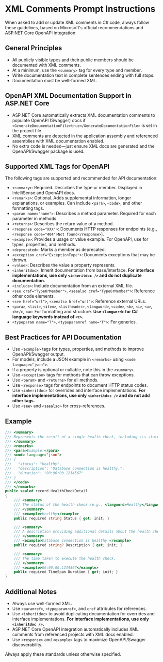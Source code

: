 # XML Comments Prompt Instructions

When asked to add or update XML comments in C# code, always follow these guidelines, based on Microsoft's official recommendations and ASP.NET Core OpenAPI integration:

## General Principles

- All publicly visible types and their public members should be documented with XML comments.
- At a minimum, use the `<summary>` tag for every type and member.
- Write documentation text in complete sentences ending with full stops.
- Documentation must be well-formed XML.

## OpenAPI XML Documentation Support in ASP.NET Core

- ASP.NET Core automatically extracts XML documentation comments to populate OpenAPI (Swagger) docs if `<GenerateDocumentationFile>true</GenerateDocumentationFile>` is set in the project file.
- XML comments are detected in the application assembly and referenced assemblies with XML documentation enabled.
- No extra code is needed—just ensure XML docs are generated and the OpenAPI/Swagger package is used.

## Supported XML Tags for OpenAPI

The following tags are supported and recommended for API documentation:

- `<summary>`: Required. Describes the type or member. Displayed in IntelliSense and OpenAPI docs.
- `<remarks>`: Optional. Adds supplemental information, longer explanations, or examples. Can include `<para>`, `<code>`, and other formatting tags.
- `<param name="name">`: Describes a method parameter. Required for each parameter in methods.
- `<returns>`: Describes the return value of a method.
- `<response code="XXX">`: Documents HTTP responses for endpoints (e.g., `<response code="404">Not found</response>`).
- `<example>`: Provides a usage or value example. For OpenAPI, use for types, properties, and methods.
- `<deprecated>`: Marks a member as deprecated.
- `<exception cref="ExceptionType">`: Documents exceptions that may be thrown.
- `<value>`: Describes the value a property represents.
- `<inheritdoc>`: Inherit documentation from base/interface. **For interface implementations, use only `<inheritdoc />` and do not duplicate documentation.**
- `<include>`: Include documentation from an external XML file.
- `<see cref="TypeOrMember">`, `<seealso cref="TypeOrMember">`: Reference other code elements.
- `<see href="url">`, `<seealso href="url">`: Reference external URLs.
- `<para>`, `<list>`, `<item>`, `<listheader>`, `<langword>`, `<code>`, `<b>`, `<i>`, `<u>`, `<br/>`, `<a>`: For formatting and structure. **Use `<langword>` for C# language keywords instead of `<c>`.**
- `<typeparam name="T">`, `<typeparamref name="T">`: For generics.

## Best Practices for API Documentation

- Use `<example>` tags for types, properties, and methods to improve OpenAPI/Swagger output.
- For models, include a JSON example in `<remarks>` using `<code language="json">`.
- If a property is optional or nullable, note this in the `<summary>`.
- Use `<exception>` tags for methods that can throw exceptions.
- Use `<param>` and `<returns>` for all methods.
- Use `<response>` tags for endpoints to document HTTP status codes.
- Use `<inheritdoc>` for overrides and interface implementations. **For interface implementations, use only `<inheritdoc />` and do not add other tags.**
- Use `<see>` and `<seealso>` for cross-references.

## Example

```csharp
/// <summary>
/// Represents the result of a single health check, including its status, description, and execution duration.
/// </summary>
/// <remarks>
/// <para>Example:</para>
/// <code language="json">
/// {
///   "status": "Healthy",
///   "description": "Database connection is healthy.",
///   "duration": "00:00:00.1234567"
/// }
/// </code>
/// </remarks>
public sealed record HealthCheckDetail
{
    /// <summary>
    /// The status of the health check (e.g., <langword>Healthy</langword>, <langword>Unhealthy</langword>).
    /// </summary>
    /// <example>Healthy</example>
    public required string Status { get; init; }

    /// <summary>
    /// A description providing additional details about the health check result.
    /// </summary>
    /// <example>Database connection is healthy.</example>
    public required string? Description { get; init; }

    /// <summary>
    /// The time taken to execute the health check.
    /// </summary>
    /// <example>00:00:00.1234567</example>
    public required TimeSpan Duration { get; init; }
}
```

## Additional Notes

- Always use well-formed XML.
- Use `<paramref>`, `<typeparamref>`, and `cref` attributes for references.
- Use `<inheritdoc>` to avoid duplicating documentation for overrides and interface implementations. **For interface implementations, use only `<inheritdoc />`.**
- ASP.NET Core OpenAPI integration automatically includes XML comments from referenced projects with XML docs enabled.
- Use `<response>` and `<example>` tags to maximize OpenAPI/Swagger discoverability.

Always apply these standards unless otherwise specified.
